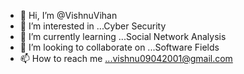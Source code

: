 - 👋 Hi, I’m @VishnuVihan
- 👀 I’m interested in ...Cyber Security
- 🌱 I’m currently learning ...Social Network Analysis
- 💞️ I’m looking to collaborate on ...Software Fields
- 📫 How to reach me ...vishnu09042001@gmail.com

<!---
VishnuVihan/VishnuVihan is a ✨ special ✨ repository because its `README.md` (this file) appears on your GitHub profile.
You can click the Preview link to take a look at your changes.
--->
